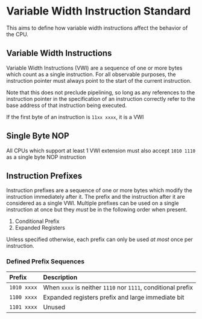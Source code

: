 # Variable Width Instruction Standard

This aims to define how variable width instructions affect the behavior of the CPU.

## Variable Width Instructions

Variable Width Instructions (VWI) are a sequence of one or more bytes which count as a single instruction. For all observable purposes, the instruction pointer must always point to the start of the current instruction.

Note that this does not preclude pipelining, so long as any references to the instruction pointer in the specification of an instruction correctly refer to the base address of that instruction being executed.

If the first byte of an instruction is `11xx xxxx`, it is a VWI

## Single Byte NOP

All CPUs which support at least 1 VWI extension must also accept `1010 1110` as a single byte NOP instruction

## Instruction Prefixes

Instruction prefixes are a sequence of one or more bytes which modify the instruction immediately after it. The prefix and the instruction after it are considered as a single VWI. Multiple prefixes can be used on a single instruction at once but they _must_ be in the following order when present.

1. Conditional Prefix
2. Expanded Registers

Unless specified otherwise, each prefix can only be used _at most_ once per instruction.

### Defined Prefix Sequences

| Prefix      | Description                                                  |
|:------------|:-------------------------------------------------------------|
| `1010 xxxx` | When `xxxx` is neither `1110` nor `1111`, conditional prefix |
| `1100 xxxx` | Expanded registers prefix and large immediate bit            |
| `1101 xxxx` | Unused                                                       |

